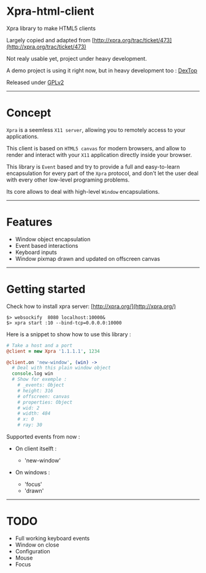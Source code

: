 # Xpra-html-client

Xpra library to make HTML5 clients

Largely copied and adapted from [http://xpra.org/trac/ticket/473](http://xpra.org/trac/ticket/473)

Not realy usable yet, project under heavy development.

A demo project is using it right now, but in heavy development too : [DexTop](https://github.com/Champii/DexTop)

Released under [GPLv2](https://github.com/Champii/Xpra-html-client/blob/master/LICENSE.txt)

___
# Concept

`Xpra` is a seemless `X11 server`, allowing you to remotely access to your applications.

This client is based on `HTML5 canvas` for modern browsers, and allow to render and interact with your `X11` application directly inside your browser.

This library is `Event` based and try to provide a full and easy-to-learn encapsulation for every part of the `Xpra` protocol, and don't let the user deal with every other low-level programing problems.

Its core allows to deal with high-level `Window` encapsulations.

___
# Features

- Window object encapsulation
- Event based interactions
- Keyboard inputs
- Window pixmap drawn and updated on offscreen canvas

___
# Getting started

Check how to install xpra server: [http://xpra.org/](http://xpra.org/)

```
$> websockify  8080 localhost:10000&
$> xpra start :10 --bind-tcp=0.0.0.0:10000
```

Here is a snippet to show how to use this library :

```coffeescript
# Take a host and a port
@client = new Xpra '1.1.1.1', 1234

@client.on 'new-window', (win) ->
  # Deal with this plain window object
  console.log win
  # Show for exemple :
    # _events: Object
    # height: 316
    # offscreen: canvas
    # properties: Object
    # wid: 2
    # width: 484
    # x: 0
    # ray: 30
```

Supported events from now :

- On client itselft :
  - 'new-window'

- On windows :
  - 'focus'
  - 'drawn'


___
# TODO

- Full working keyboard events
- Window on close
- Configuration
- Mouse
- Focus

